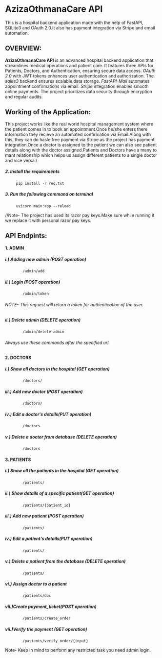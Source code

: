 # AzizaOthmanaCare API
This is a hospital backend application made with the help of FastAPI, SQLite3 and OAuth 2.0.It also has payment integration via Stripe  and email automation.


## OVERVIEW:
**AzizaOthmanaCare API** is an advanced hospital backend application that streamlines medical operations and patient care. It features three APIs for Patients, Doctors, and Authentication, ensuring secure data access. _OAuth 2.0_ with JWT tokens enhances user authentication and authorization. The _sqlite3_ backend ensures scalable data storage. _FastAPI-Mail_ automates appointment confirmations via email. _Stripe_ integration enables smooth online payments. The project prioritizes data security through encryption and regular audits. 

## Working of the Application:
This project works like the real world hospital management system where the patient comes in to book an appointment.Once he/she enters there information they recieve an automated confirmation via Email.Along with this, they can do hasle free payment via Stripe as the project has payment integration.Once a doctor is assigned to the patient we can also see patient details along with the doctor assigned.Patients and Doctors have a many to mant relationship which helps us assign different patients to a single doctor and vice versa.\


        
##### 2. Install the requirements
         pip install -r req.txt
         
##### 3. Run the following command on terminal
         uvicorn main:app --reload

//Note- The project has used its razor pay keys.Make sure while running it we replace it with personal razor pay keys.


## API Endpints:
#### 1. ADMIN

##### i.)  Adding new admin (POST operation)
            /admin/add
##### ii.) Login (POST operation)
            /admin/token
######   NOTE- This request will return a token for authentication of the user.
##### ii.) Delete admin (DELETE operation)
            /admin/delete-admin
            

###### Always use these commands after the specified url.

#### 2. DOCTORS
        
#####   i.)  Show all doctors in the hospital (GET operation)
            /doctors/        
#####   iii.) Add new doctor  (POST operation)            
            /doctors/                     
#####   iv.)  Edit a doctor's details(PUT operation)            
            /doctors   
#####   v.)   Delete a doctor from database (DELETE operation)            
            /doctors
            
#### 3. PATIENTS
        
#####   i.)  Show all the patients in the hospital (GET operation)
            /patients/        
#####   ii.) Show details of a specific patient(GET operation)
            /patients/{patient_id}    
#####   iii.) Add new patient  (POST operation)            
            /patients/                     
#####   iv.)  Edit a patient's details(PUT operation)            
            /patients/
#####   v.)   Delete a patient from the database (DELETE operation)            
            /patients/
#####   vi.) Assign doctor to a patient
            /patients/doc
#####   vii.)Create payment_ticket(POST operation)
            /patients/create_order
#####   vii.)Verify the payment (GET operation)
            /patients/verify_order/{input}
            
Note- Keep in mind to perform any restricted task you need admin login.
            
            
